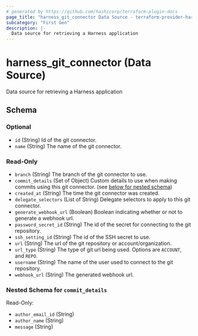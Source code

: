 ```yaml
---
# generated by https://github.com/hashicorp/terraform-plugin-docs
page_title: "harness_git_connector Data Source - terraform-provider-harness"
subcategory: "First Gen"
description: |-
  Data source for retrieving a Harness application
---
```


# harness_git_connector (Data Source)

Data source for retrieving a Harness application



<!-- schema generated by tfplugindocs -->
## Schema

### Optional

- `id` (String) Id of the git connector.
- `name` (String) The name of the git connector.

### Read-Only

- `branch` (String) The branch of the git connector to use.
- `commit_details` (Set of Object) Custom details to use when making commits using this git connector. (see [below for nested schema](#nestedatt--commit_details))
- `created_at` (String) The time the git connector was created.
- `delegate_selectors` (List of String) Delegate selectors to apply to this git connector.
- `generate_webhook_url` (Boolean) Boolean indicating whether or not to generate a webhook url.
- `password_secret_id` (String) The id of the secret for connecting to the git repository.
- `ssh_setting_id` (String) The id of the SSH secret to use.
- `url` (String) The url of the git repository or account/organization.
- `url_type` (String) The type of git url being used. Options are `ACCOUNT`, and `REPO`.
- `username` (String) The name of the user used to connect to the git repository.
- `webhook_url` (String) The generated webhook url.

<a id="nestedatt--commit_details"></a>
### Nested Schema for `commit_details`

Read-Only:

- `author_email_id` (String)
- `author_name` (String)
- `message` (String)


